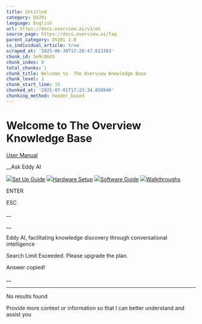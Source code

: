 ```yaml
---
title: Untitled
category: OV20i
language: English
url: https://docs.overview.ai/v1/en
source_page: https://docs.overview.ai/faq
parent_category: OV20i 2.0
is_individual_article: true
scraped_at: '2025-06-30T17:20:47.613383'
chunk_id: 5e9c0643
chunk_index: 0
total_chunks: 1
chunk_title: Welcome to  The Overview Knowledge Base
chunk_level: 1
chunk_start_line: 15
chunked_at: '2025-07-01T17:23:34.058940'
chunking_method: header_based
---
```


# Welcome to  The Overview Knowledge Base

[User Manual](/docs)

__Ask Eddy AI

[![](https://cdn.document360.io/863daf20-40fe-49e9-9c91-e3c6cfba55d1/Images/Documentation/dummy_img_03.png)Set Up Guide](https://docs.overview.ai/docs/start-here) [![](https://cdn.document360.io/863daf20-40fe-49e9-9c91-e3c6cfba55d1/Images/Documentation/dummy_img_02.png)Hardware Setup](https://overview.ai/support/docs/hardware-setup) [![](https://cdn.document360.io/863daf20-40fe-49e9-9c91-e3c6cfba55d1/Images/Documentation/software_screenshot.png)Software Guide](https://overview.ai/support/docs/software-setup) [![](https://cdn.document360.io/863daf20-40fe-49e9-9c91-e3c6cfba55d1/Images/Documentation/dummy_img_01.png)Walkthroughs](https://overview.ai/support/docs/how-to-guides)

ENTER

ESC

 __

__

Eddy AI, facilitating knowledge discovery through conversational intelligence

Search Limit Exceeded. Please upgrade the plan.

Answer copied\!

__

__ __

No results found

Provide more context or information so that I can better understand and assist you

